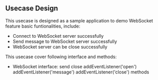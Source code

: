 ## Usecase Design

This usecase is designed as a sample application to demo WebSocket feature basic funtionalities, include:

* Connect to WebSocket server successfully
* Send message to WebSocket server successfully
* WebSocket server can be close successfully

This usecase cover following interface and methods:

* WebSocket interface: send close addEventListener('open') addEventListener('message') addEventListener('close') methods
